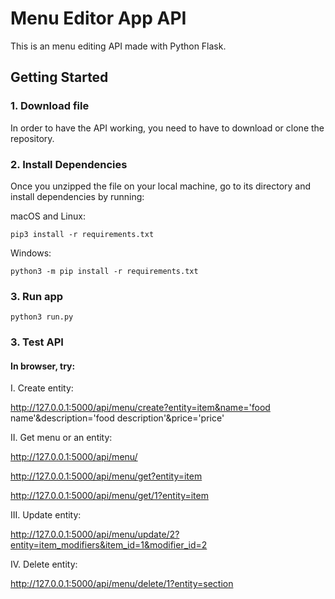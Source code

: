 #  Menu Editor App API

This is an menu editing API made with Python Flask. 


## Getting Started

### 1. Download file
In order to have the API working, you need to have to download or clone the repository. 

### 2. Install Dependencies
Once you unzipped the file on your local machine, go to its directory and install dependencies by running:

macOS and Linux:
```
pip3 install -r requirements.txt
```

Windows:
```
python3 -m pip install -r requirements.txt
```

### 3. Run app
```
python3 run.py
```
### 3. Test API

#### In browser, try:

I. Create entity:

http://127.0.0.1:5000/api/menu/create?entity=item&name='food name'&description='food description'&price='price'

II. Get menu or an entity:

http://127.0.0.1:5000/api/menu/

http://127.0.0.1:5000/api/menu/get?entity=item

http://127.0.0.1:5000/api/menu/get/1?entity=item

III. Update entity:

http://127.0.0.1:5000/api/menu/update/2?entity=item_modifiers&item_id=1&modifier_id=2


IV. Delete entity:

http://127.0.0.1:5000/api/menu/delete/1?entity=section
 
